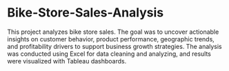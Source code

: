 # Bike-Store-Sales-Analysis
This project analyzes bike store sales. The goal was to uncover actionable insights on customer behavior, product performance, geographic trends, and profitability drivers to support business growth strategies. The analysis was conducted using Excel for data cleaning and analyzing, and results were visualized with Tableau dashboards.

